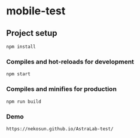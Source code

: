 # mobile-test

## Project setup

```
npm install
```

### Compiles and hot-reloads for development

```
npm start
```

### Compiles and minifies for production

```
npm run build
```

### Demo

```
https://nekosun.github.io/AstraLab-test/
```

